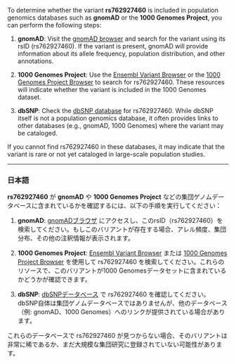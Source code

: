 To determine whether the variant **rs762927460** is included in population genomics databases such as **gnomAD** or the **1000 Genomes Project**, you can perform the following steps:

1. **gnomAD**: Visit the [gnomAD browser](https://gnomad.broadinstitute.org/) and search for the variant using its rsID (rs762927460). If the variant is present, gnomAD will provide information about its allele frequency, population distribution, and other annotations.

2. **1000 Genomes Project**: Use the [Ensembl Variant Browser](https://www.ensembl.org/) or the [1000 Genomes Project Browser](https://www.internationalgenome.org/) to search for rs762927460. These resources will indicate whether the variant is included in the 1000 Genomes dataset.

3. **dbSNP**: Check the [dbSNP database](https://www.ncbi.nlm.nih.gov/snp/) for rs762927460. While dbSNP itself is not a population genomics database, it often provides links to other databases (e.g., gnomAD, 1000 Genomes) where the variant may be cataloged.

If you cannot find rs762927460 in these databases, it may indicate that the variant is rare or not yet cataloged in large-scale population studies.

---

### 日本語
**rs762927460** が **gnomAD** や **1000 Genomes Project** などの集団ゲノムデータベースに含まれているかを確認するには、以下の手順を実行してください：

1. **gnomAD**: [gnomADブラウザ](https://gnomad.broadinstitute.org/) にアクセスし、このrsID（rs762927460）を検索してください。もしこのバリアントが存在する場合、アレル頻度、集団分布、その他の注釈情報が表示されます。

2. **1000 Genomes Project**: [Ensembl Variant Browser](https://www.ensembl.org/) または [1000 Genomes Project Browser](https://www.internationalgenome.org/) を使用して rs762927460 を検索してください。これらのリソースで、このバリアントが1000 Genomesデータセットに含まれているかどうかが確認できます。

3. **dbSNP**: [dbSNPデータベース](https://www.ncbi.nlm.nih.gov/snp/) で rs762927460 を確認してください。dbSNP自体は集団ゲノムデータベースではありませんが、他のデータベース（例: gnomAD、1000 Genomes）へのリンクが提供されている場合があります。

これらのデータベースで rs762927460 が見つからない場合、そのバリアントは非常に稀であるか、まだ大規模な集団研究に登録されていない可能性があります。